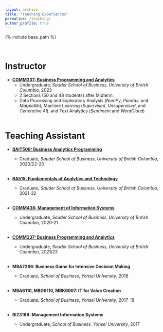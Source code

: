```yaml
---
layout: archive
title: "Teaching Experiences"
permalink: /teaching/
author_profile: true
---
```


{% include base_path %}

<br/>

Instructor
======
* <a href="../teaching/COMM337">**COMM337: Business Programming and Analytics**</a>
  * Undergraduate, _Sauder School of Business_, _University of British Columbia_, 2023
  * 2 Sections (50 and 48 students) after Midterm.
  * Data Processing and Exploratory Analysis (_NumPy_, _Pandas_, and _Matplotlib_), Machine Learning (_Supervised_, _Unsupervised_, and _Generative AI_), and Text Analytics (_Sentiment_ and _WordCloud_)
<br/><br/>

Teaching Assistant
======
* <a href="../ta/BAIT508">**BAIT508: Business Analytics Programming**</a> 
  * Graduate, _Sauder School of Business_, _University of British Columbia_, 2020/22-23
<br/><br/>

* <a href="../ta/BA515">**BA515: Fundamentals of Analytics and Technology**</a> 
  * Graduate, _Sauder School of Business_, _University of British Columbia_, 2021-22
<br/><br/>

* <a href="../ta/COMM438">**COMM438: Management of Information Systems**</a> 
  * Undergraduate, _Sauder School of Business_, _University of British Columbia_, 2020-21
<br/><br/>

* <a href="../ta/COMM337">**COMM337: Business Programming and Analytics**</a> 
  * Undergraduate, _Sauder School of Business_, _University of British Columbia_, 2021/23
<br/><br/>

* **MBA7266: Business Game for Intensive Decision Making**
  * Graduate, _School of Business_, _Yonsei University_, 2018
<br/><br/>

* **MBA6110, MBG6110, MBK6007: IT for Value Creation**
  * Graduate, _School of Business_, _Yonsei University_, 2017-18
<br/><br/>

* **BIZ3189: Management Information Systems**
  * Undergraduate, _School of Business_, _Yonsei University_, 2017
<br/><br/>

